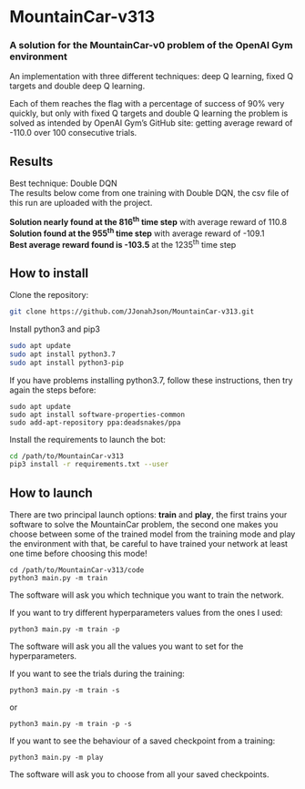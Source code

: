 # MountainCar-v313
### A solution for the MountainCar-v0 problem of the OpenAI Gym environment

An implementation with three different techniques: deep Q learning, fixed Q targets and double deep Q learning. 

Each of them reaches the flag with a percentage of success of 90% very quickly, but only with fixed Q targets and double Q learning the problem is solved as intended by OpenAI Gym’s GitHub site: getting average reward of -110.0 over 100 consecutive trials.

## Results
Best technique: Double DQN\
The results below come from one training with Double DQN, the csv file of this run are uploaded with the project.

**Solution nearly found at the 816<sup>th</sup> time step** with average reward of 110.8\
**Solution found at the 955<sup>th</sup> time step** with average reward of -109.1\
**Best average reward found is -103.5** at the 1235<sup>th</sup> time step


## How to install
Clone the repository:
```bash
git clone https://github.com/JJonahJson/MountainCar-v313.git
```
Install python3 and pip3
```bash
sudo apt update
sudo apt install python3.7
sudo apt install python3-pip
```

If you have problems installing python3.7, follow these instructions, then try again the steps before:
```
sudo apt update
sudo apt install software-properties-common
sudo add-apt-repository ppa:deadsnakes/ppa
```

Install the requirements to launch the bot:
```bash
cd /path/to/MountainCar-v313
pip3 install -r requirements.txt --user
```

## How to launch
There are two principal launch options: **train** and **play**, the first trains your software to solve the MountainCar problem, the second one makes you choose between some of the trained model from the training mode and play the environment with that, be careful to have trained your network at least one time before choosing this mode!

```
cd /path/to/MountainCar-v313/code
python3 main.py -m train
```
The software will ask you which technique you want to train the network.

If you want to try different hyperparameters values from the ones I used:
```
python3 main.py -m train -p
```
The software will ask you all the values you want to set for the hyperparameters.

If you want to see the trials during the training:
```
python3 main.py -m train -s
```
or
```
python3 main.py -m train -p -s
```

If you want to see the behaviour of a saved checkpoint from a training:
```
python3 main.py -m play
```
The software will ask you to choose from all your saved checkpoints.
